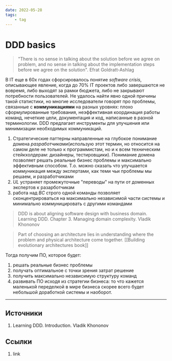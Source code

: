 ```yaml
---
date: 2022-05-28
tags:
    - tag
---
```

# DDD basics

> "There is no sense in talking about the solution before we agree on problem, and no sense in talking about the implementation steps before we agree on the solution". Efrat Goldratt-Ashlag

В IT еще в 60х годах сфорсировалось понятие *software crisis*, описывающее явление, когда до 70% IT проектов либо завершаются не вовремя, либо выходят за рамки бюджета, либо не закрывают потребности пользователей. Не удалось найти явно одной причины такой статистики, но многие исследователи говорят про проблемы, связанные с **коммуникациями** на разных уровнях: плохо сформулированные требования, неэффективная координация работы команд, нечеткие цели, документация и код, написанные в разной терминологии. DDD предлагает инструменты для улучшения или минимизации необходимых коммуникаций.

1. Стратегические паттерны направленные на глубокое понимание домена *разработчиками*(использую этот термин, но относится на самом деле не только к программистам, но и к всем техническим стейкхолдерам: дизайнеры, тестировщики). Понимание домена позволяет решать реальные бизнес проблемы и максимально эффективным способом. Т.о. можно сказать что улучшается коммуникация между экспертами, как теми чьи проблемы мы решаем, и разработчиками
1. *UL* устраняет промежуточные "переводы" на пути от доменных экспертов к разарботчикам
1. работа над *BC* строго одной команды позволяет сконцентрироваться на максимально независимой части системы и минимально коммуницировать с другими командами

> DDD is about aligning software design with business domain. Learning DDD. Chapter 3. Managing domain complexity. Vladik Khononov

> Part of choosing an architecture lies in understanding where the problem and physical architecture come together. [[Building evolutionary architectures book]]

Тогда получим ПО, которое будет:

1. решать реальные бизнес проблемы
1. получать оптимальное с точки зрения затрат решение
1. получить максимально независимую структуру команд
1. развивать ПО исходя из стратегии бизнеса: то что кажется маленькой переделкой в мире бизнеса скорее всего будет небольшой доработкой системы и наоборот.

---

## Источники

1. Learning DDD. Introduction. Vladik Khononov

## Ссылки

1. link
